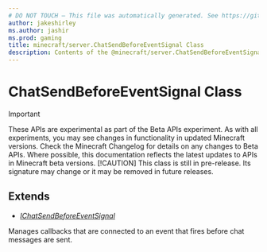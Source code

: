 ```yaml
---
# DO NOT TOUCH — This file was automatically generated. See https://github.com/mojang/minecraftapidocsgenerator to modify descriptions, examples, etc.
author: jakeshirley
ms.author: jashir
ms.prod: gaming
title: minecraft/server.ChatSendBeforeEventSignal Class
description: Contents of the @minecraft/server.ChatSendBeforeEventSignal class.
---
```

# ChatSendBeforeEventSignal Class
>[!IMPORTANT]
>These APIs are experimental as part of the Beta APIs experiment. As with all experiments, you may see changes in functionality in updated Minecraft versions. Check the Minecraft Changelog for details on any changes to Beta APIs. Where possible, this documentation reflects the latest updates to APIs in Minecraft beta versions.
> [!CAUTION]
> This class is still in pre-release.  Its signature may change or it may be removed in future releases.

## Extends
- [*IChatSendBeforeEventSignal*](IChatSendBeforeEventSignal.md)

Manages callbacks that are connected to an event that fires before chat messages are sent.
